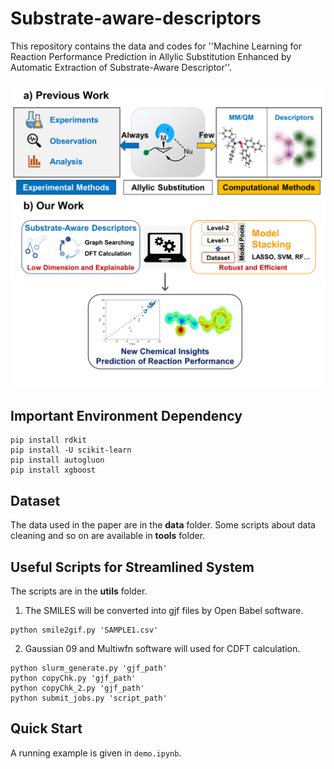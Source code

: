 # Substrate-aware-descriptors

This repository contains the data and codes for ''Machine Learning for Reaction Performance Prediction in Allylic Substitution Enhanced by Automatic Extraction of Substrate-Aware Descriptor''.

![fig1](fig1.png)

## Important Environment Dependency

```shell
pip install rdkit
pip install -U scikit-learn
pip install autogluon
pip install xgboost
```

## Dataset

The data used in the paper are in the **data** folder. Some scripts about data cleaning and so on are available in **tools** folder.

## Useful Scripts for Streamlined System

The scripts are in the **utils** folder.

1. The SMILES will be converted into gjf files by Open Babel software.

```shell
python smile2gif.py 'SAMPLE1.csv'
```

2. Gaussian 09 and Multiwfn software will used for CDFT calculation.

```shell
python slurm_generate.py 'gjf_path'
python copyChk.py 'gjf_path'
python copyChk_2.py 'gjf_path'
python submit_jobs.py 'script_path'
```

## Quick Start

A running example is given in `demo.ipynb`.
